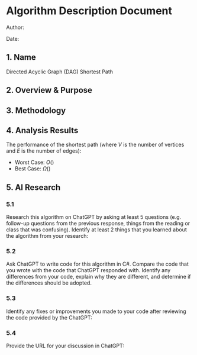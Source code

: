# Algorithm Description Document

Author: 

Date: 

## 1. Name
Directed Acyclic Graph (DAG) Shortest Path

## 2. Overview & Purpose
<!-- Describe the purpose of the algorithm and what it is used for. -->

## 3. Methodology
<!-- Describe the design of the algorithm.  This should be detailed enough to both understand how the algorithm works and be sufficient to code in any language.  Detailed descriptions will be more than 100 words. 

The inclusion of a picture describing the how the algorithm works will earn bonus points.
![](images/smile.png) -->

## 4. Analysis Results

The performance of the shortest path (where $V$ is the number of vertices and $E$ is the number of edges):

* Worst Case: $O()$
* Best Case: $\Omega()$

## 5. AI Research

### 5.1

Research this algorithm on ChatGPT by asking at least 5 questions (e.g. follow-up questions from the previous response, things from the reading or class that was confusing).  Identify at least 2 things that you learned about the algorithm from your research:

### 5.2

Ask ChatGPT to write code for this algorithm in C#.  Compare the code that you wrote with the code that ChatGPT responded with.  Identify any differences from your code, explain why they are different, and determine if the differences should be adopted.

### 5.3

Identify any fixes or improvements you made to your code after reviewing the code provided by the ChatGPT:

### 5.4

Provide the URL for your discussion in ChatGPT: